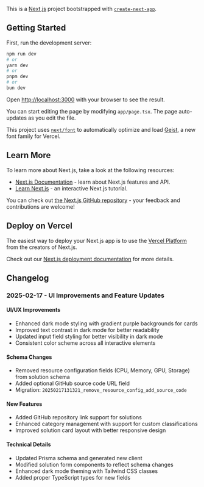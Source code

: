 This is a [Next.js](https://nextjs.org) project bootstrapped with [`create-next-app`](https://nextjs.org/docs/app/api-reference/cli/create-next-app).

## Getting Started

First, run the development server:

```bash
npm run dev
# or
yarn dev
# or
pnpm dev
# or
bun dev
```

Open [http://localhost:3000](http://localhost:3000) with your browser to see the result.

You can start editing the page by modifying `app/page.tsx`. The page auto-updates as you edit the file.

This project uses [`next/font`](https://nextjs.org/docs/app/building-your-application/optimizing/fonts) to automatically optimize and load [Geist](https://vercel.com/font), a new font family for Vercel.

## Learn More

To learn more about Next.js, take a look at the following resources:

- [Next.js Documentation](https://nextjs.org/docs) - learn about Next.js features and API.
- [Learn Next.js](https://nextjs.org/learn) - an interactive Next.js tutorial.

You can check out [the Next.js GitHub repository](https://github.com/vercel/next.js) - your feedback and contributions are welcome!

## Deploy on Vercel

The easiest way to deploy your Next.js app is to use the [Vercel Platform](https://vercel.com/new?utm_medium=default-template&filter=next.js&utm_source=create-next-app&utm_campaign=create-next-app-readme) from the creators of Next.js.

Check out our [Next.js deployment documentation](https://nextjs.org/docs/app/building-your-application/deploying) for more details.

## Changelog

### 2025-02-17 - UI Improvements and Feature Updates

#### UI/UX Improvements
- Enhanced dark mode styling with gradient purple backgrounds for cards
- Improved text contrast in dark mode for better readability
- Updated input field styling for better visibility in dark mode
- Consistent color scheme across all interactive elements

#### Schema Changes
- Removed resource configuration fields (CPU, Memory, GPU, Storage) from solution schema
- Added optional GitHub source code URL field
- Migration: `20250217131321_remove_resource_config_add_source_code`

#### New Features
- Added GitHub repository link support for solutions
- Enhanced category management with support for custom classifications
- Improved solution card layout with better responsive design

#### Technical Details
- Updated Prisma schema and generated new client
- Modified solution form components to reflect schema changes
- Enhanced dark mode theming with Tailwind CSS classes
- Added proper TypeScript types for new fields
